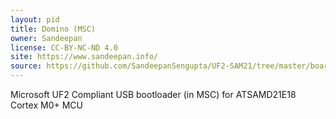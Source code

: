 ```yaml
---
layout: pid
title: Domino (MSC)
owner: Sandeepan
license: CC-BY-NC-ND 4.0
site: https://www.sandeepan.info/
source: https://github.com/SandeepanSengupta/UF2-SAM21/tree/master/boards
---
```

Microsoft UF2 Compliant USB bootloader (in  MSC) for ATSAMD21E18 Cortex M0+ MCU

